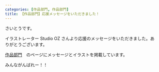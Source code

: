 ```yaml
---
categories: [作品部門, 作品部門]
title: 【作品部門】応援メッセージをいただきました！
---
```

さいとうです。

イラストレーター Studio OZ さんより応援のメッセージをいただきました。ありがとうございます。

<a href="http://procon.kushi.ro/contest/art">作品部門</a>　のページにメッセージとイラストを掲載しています。

みんながんばれー！！